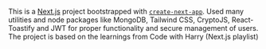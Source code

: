 This is a [Next.js](https://nextjs.org/) project bootstrapped with [`create-next-app`](https://github.com/vercel/next.js/tree/canary/packages/create-next-app).
Used many utilities and node packages like MongoDB, Tailwind CSS, CryptoJS, React-Toastify and JWT for proper functionality and secure management of users.
The project is based on the learnings from Code with Harry (Next.js playlist)
